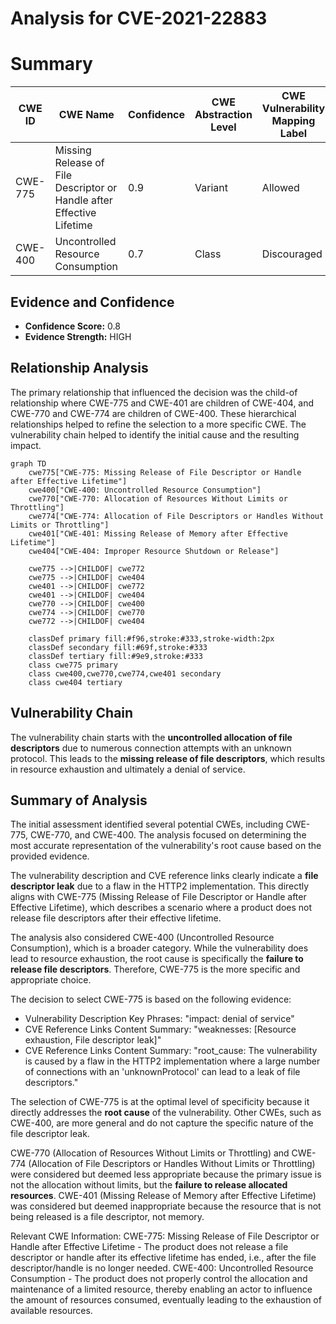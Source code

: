 # Analysis for CVE-2021-22883

# Summary
| CWE ID | CWE Name | Confidence | CWE Abstraction Level | CWE Vulnerability Mapping Label | CWE-Vulnerability Mapping Notes |
|---|---|---|---|---|---|
| CWE-775 | Missing Release of File Descriptor or Handle after Effective Lifetime | 0.9 | Variant | Allowed | Primary CWE |
| CWE-400 | Uncontrolled Resource Consumption | 0.7 | Class | Discouraged | Secondary Candidate |

## Evidence and Confidence

*   **Confidence Score:** 0.8
*   **Evidence Strength:** HIGH

## Relationship Analysis
The primary relationship that influenced the decision was the child-of relationship where CWE-775 and CWE-401 are children of CWE-404, and CWE-770 and CWE-774 are children of CWE-400. These hierarchical relationships helped to refine the selection to a more specific CWE.
The vulnerability chain helped to identify the initial cause and the resulting impact.

```mermaid
graph TD
    cwe775["CWE-775: Missing Release of File Descriptor or Handle after Effective Lifetime"]
    cwe400["CWE-400: Uncontrolled Resource Consumption"]
    cwe770["CWE-770: Allocation of Resources Without Limits or Throttling"]
    cwe774["CWE-774: Allocation of File Descriptors or Handles Without Limits or Throttling"]
    cwe401["CWE-401: Missing Release of Memory after Effective Lifetime"]
    cwe404["CWE-404: Improper Resource Shutdown or Release"]
    
    cwe775 -->|CHILDOF| cwe772
    cwe775 -->|CHILDOF| cwe404
    cwe401 -->|CHILDOF| cwe772
    cwe401 -->|CHILDOF| cwe404
    cwe770 -->|CHILDOF| cwe400
    cwe774 -->|CHILDOF| cwe770
    cwe772 -->|CHILDOF| cwe404

    classDef primary fill:#f96,stroke:#333,stroke-width:2px
    classDef secondary fill:#69f,stroke:#333
    classDef tertiary fill:#9e9,stroke:#333
    class cwe775 primary
    class cwe400,cwe770,cwe774,cwe401 secondary
    class cwe404 tertiary
```

## Vulnerability Chain
The vulnerability chain starts with the **uncontrolled allocation of file descriptors** due to numerous connection attempts with an unknown protocol. This leads to the **missing release of file descriptors**, which results in resource exhaustion and ultimately a denial of service.

## Summary of Analysis
The initial assessment identified several potential CWEs, including CWE-775, CWE-770, and CWE-400. The analysis focused on determining the most accurate representation of the vulnerability's root cause based on the provided evidence.

The vulnerability description and CVE reference links clearly indicate a **file descriptor leak** due to a flaw in the HTTP2 implementation. This directly aligns with CWE-775 (Missing Release of File Descriptor or Handle after Effective Lifetime), which describes a scenario where a product does not release file descriptors after their effective lifetime.

The analysis also considered CWE-400 (Uncontrolled Resource Consumption), which is a broader category. While the vulnerability does lead to resource exhaustion, the root cause is specifically the **failure to release file descriptors**. Therefore, CWE-775 is the more specific and appropriate choice.

The decision to select CWE-775 is based on the following evidence:

*   Vulnerability Description Key Phrases: "impact: denial of service"
*   CVE Reference Links Content Summary: "weaknesses: [Resource exhaustion, File descriptor leak]"
*   CVE Reference Links Content Summary: "root_cause: The vulnerability is caused by a flaw in the HTTP2 implementation where a large number of connections with an 'unknownProtocol' can lead to a leak of file descriptors."

The selection of CWE-775 is at the optimal level of specificity because it directly addresses the **root cause** of the vulnerability. Other CWEs, such as CWE-400, are more general and do not capture the specific nature of the file descriptor leak.

CWE-770 (Allocation of Resources Without Limits or Throttling) and CWE-774 (Allocation of File Descriptors or Handles Without Limits or Throttling) were considered but deemed less appropriate because the primary issue is not the allocation without limits, but the **failure to release allocated resources**.
CWE-401 (Missing Release of Memory after Effective Lifetime) was considered but deemed inappropriate because the resource that is not being released is a file descriptor, not memory.

Relevant CWE Information:
CWE-775: Missing Release of File Descriptor or Handle after Effective Lifetime - The product does not release a file descriptor or handle after its effective lifetime has ended, i.e., after the file descriptor/handle is no longer needed.
CWE-400: Uncontrolled Resource Consumption - The product does not properly control the allocation and maintenance of a limited resource, thereby enabling an actor to influence the amount of resources consumed, eventually leading to the exhaustion of available resources.